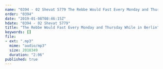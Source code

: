 ```yaml
---
name: "0394 - 02 Shevat 5779 The Rebbe Would Fast Every Monday and Thursday While in Berlin"
order: "0394"
date: "2019-01-08T08:46:15Z"
hdate: "0394 - 02 Shevat 5779"
title: "The Rebbe Would Fast Every Monday and Thursday While in Berlin"
keywords: []
file:
- ext: ".mp3"
  mime: "audio/mp3"
  size: 2018349
  duration: "2:06"
published: true
---
```

